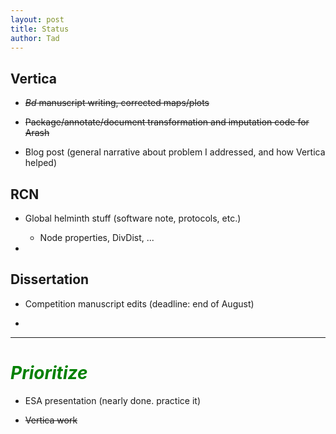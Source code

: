 ```yaml
---
layout: post
title: Status
author: Tad
---
```




## Vertica 

+ ~~_Bd_ manuscript writing, corrected maps/plots~~

+ ~~Package/annotate/document transformation and imputation code for Arash~~

+ Blog post (general narrative about problem I addressed, and how Vertica helped)



## RCN 

+ Global helminth stuff (software note, protocols, etc.)
	+ Node properties, DivDist, ...

+    

## Dissertation

+ Competition manuscript edits (deadline: end of August)

+  

---


# <i class="fa fa-rocket" style="color:green"> Prioritize </i>

+ ESA presentation (nearly done. practice it)

+ ~~Vertica work~~









<i class="fa fa-code" style="color:pink"> </i>

